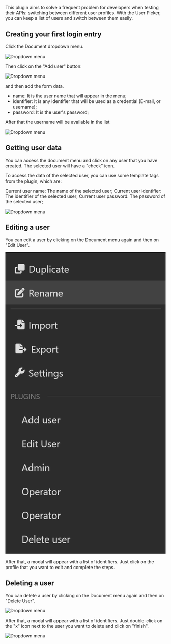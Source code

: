 This plugin aims to solve a frequent problem for developers when testing their APIs: switching between different user profiles. With the User Picker, you can keep a list of users and switch between them easily.

## Creating your first login entry
Click the Document dropdown menu.

![Dropdown menu](https://raw.githubusercontent.com/gabrieljsilva/insomnia-plugin-user-picker/master/src/assets/screenshot-1.png)

Then click on the "Add user" button:

![Dropdown menu](https://raw.githubusercontent.com/gabrieljsilva/insomnia-plugin-user-picker/master/src/assets/screenshot-2.png)

and then add the form data.

- name: It is the user name that will appear in the menu;
- identifier: It is any identifier that will be used as a credential (E-mail, or username);
- password: It is the user's password;

After that the username will be available in the list

![Dropdown menu](https://raw.githubusercontent.com/gabrieljsilva/insomnia-plugin-user-picker/master/src/assets/screenshot-3.png)

## Getting user data
You can access the document menu and click on any user that you have created. The selected user will have a "check" icon.

To access the data of the selected user, you can use some template tags from the plugin, which are:

Current user name: The name of the selected user;
Current user identifier: The identifier of the selected user;
Current user password: The password of the selected user;

![Dropdown menu](https://raw.githubusercontent.com/gabrieljsilva/insomnia-plugin-user-picker/master/src/assets/screenshot-4.png)

## Editing a user
You can edit a user by clicking on the Document menu again and then on "Edit User".

![Dropdown menu](./src/assets/screenshot-7.png)

After that, a modal will appear with a list of identifiers. Just click on the profile that you want to edit and complete the steps.

## Deleting a user
You can delete a user by clicking on the Document menu again and then on "Delete User".

![Dropdown menu](https://raw.githubusercontent.com/gabrieljsilva/insomnia-plugin-user-picker/master/src/assets/screenshot-5.png)

After that, a modal will appear with a list of identifiers. Just double-click on the "x" icon next to the user you want to delete and click on "finish".

![Dropdown menu](https://raw.githubusercontent.com/gabrieljsilva/insomnia-plugin-user-picker/master/src/assets/screenshot-6.png)

